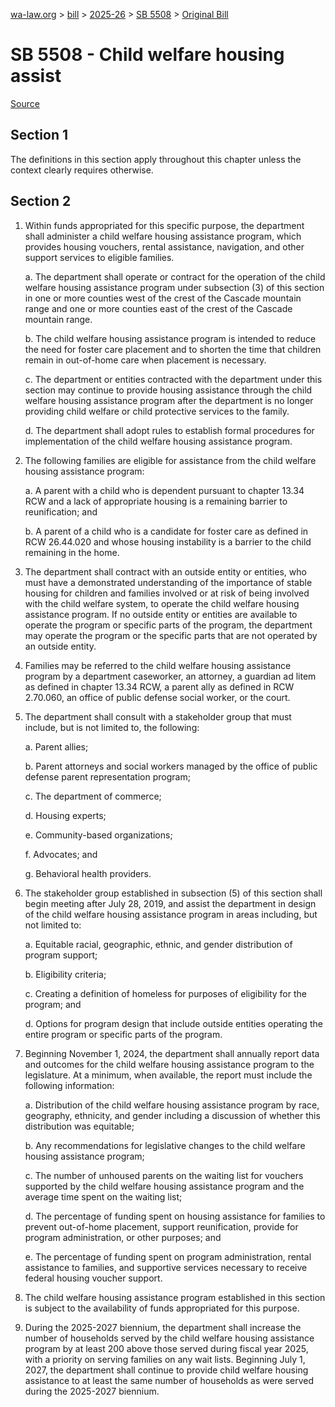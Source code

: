 [wa-law.org](/) > [bill](/bill/) > [2025-26](/bill/2025-26/) > [SB 5508](/bill/2025-26/sb/5508/) > [Original Bill](/bill/2025-26/sb/5508/1/)

# SB 5508 - Child welfare housing assist

[Source](http://lawfilesext.leg.wa.gov/biennium/2025-26/Pdf/Bills/Senate%20Bills/5508.pdf)

## Section 1
The definitions in this section apply throughout this chapter unless the context clearly requires otherwise.

## Section 2
1. Within funds appropriated for this specific purpose, the department shall administer a child welfare housing assistance program, which provides housing vouchers, rental assistance, navigation, and other support services to eligible families.

    a. The department shall operate or contract for the operation of the child welfare housing assistance program under subsection (3) of this section in one or more counties west of the crest of the Cascade mountain range and one or more counties east of the crest of the Cascade mountain range.

    b. The child welfare housing assistance program is intended to reduce the need for foster care placement and to shorten the time that children remain in out-of-home care when placement is necessary.

    c. The department or entities contracted with the department under this section may continue to provide housing assistance through the child welfare housing assistance program after the department is no longer providing child welfare or child protective services to the family.

    d. The department shall adopt rules to establish formal procedures for implementation of the child welfare housing assistance program.

2. The following families are eligible for assistance from the child welfare housing assistance program:

    a. A parent with a child who is dependent pursuant to chapter 13.34 RCW and a lack of appropriate housing is a remaining barrier to reunification; and

    b. A parent of a child who is a candidate for foster care as defined in RCW 26.44.020 and whose housing instability is a barrier to the child remaining in the home.

3. The department shall contract with an outside entity or entities, who must have a demonstrated understanding of the importance of stable housing for children and families involved or at risk of being involved with the child welfare system, to operate the child welfare housing assistance program. If no outside entity or entities are available to operate the program or specific parts of the program, the department may operate the program or the specific parts that are not operated by an outside entity.

4. Families may be referred to the child welfare housing assistance program by a department caseworker, an attorney, a guardian ad litem as defined in chapter 13.34 RCW, a parent ally as defined in RCW 2.70.060, an office of public defense social worker, or the court.

5. The department shall consult with a stakeholder group that must include, but is not limited to, the following:

    a. Parent allies;

    b. Parent attorneys and social workers managed by the office of public defense parent representation program;

    c. The department of commerce;

    d. Housing experts;

    e. Community-based organizations;

    f. Advocates; and

    g. Behavioral health providers.

6. The stakeholder group established in subsection (5) of this section shall begin meeting after July 28, 2019, and assist the department in design of the child welfare housing assistance program in areas including, but not limited to:

    a. Equitable racial, geographic, ethnic, and gender distribution of program support;

    b. Eligibility criteria;

    c. Creating a definition of homeless for purposes of eligibility for the program; and

    d. Options for program design that include outside entities operating the entire program or specific parts of the program.

7. Beginning November 1, 2024, the department shall annually report data and outcomes for the child welfare housing assistance program to the legislature. At a minimum, when available, the report must include the following information:

    a. Distribution of the child welfare housing assistance program by race, geography, ethnicity, and gender including a discussion of whether this distribution was equitable;

    b. Any recommendations for legislative changes to the child welfare housing assistance program;

    c. The number of unhoused parents on the waiting list for vouchers supported by the child welfare housing assistance program and the average time spent on the waiting list;

    d. The percentage of funding spent on housing assistance for families to prevent out-of-home placement, support reunification, provide for program administration, or other purposes; and

    e. The percentage of funding spent on program administration, rental assistance to families, and supportive services necessary to receive federal housing voucher support.

8. The child welfare housing assistance program established in this section is subject to the availability of funds appropriated for this purpose.

9. During the 2025-2027 biennium, the department shall increase the number of households served by the child welfare housing assistance program by at least 200 above those served during fiscal year 2025, with a priority on serving families on any wait lists. Beginning July 1, 2027, the department shall continue to provide child welfare housing assistance to at least the same number of households as were served during the 2025-2027 biennium.
